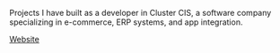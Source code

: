 Projects I have built as a developer in Cluster CIS, a software company
specializing in e-commerce, ERP systems, and app integration.

[Website](https://cluster.gr)
